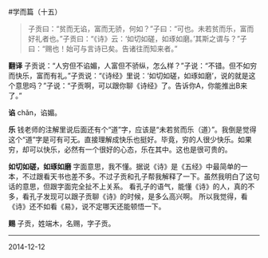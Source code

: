 #学而篇（十五）

>子贡曰：“贫而无谄，富而无骄，何如？”子曰：“可也。未若贫而乐，富而好礼者也。”子贡曰：“《诗》云：‘如切如磋，如琢如磨。’其斯之谓与？”子曰：“赐也！始可与言诗已矣。告诸往而知来者。”

**翻译**
子贡说：“人穷但不谄媚，人富但不骄纵，怎么样？”子说：“不错。但不如穷而快乐，富而有礼。”子贡说：“《诗经》里说：‘如切如磋，如琢如磨’，说的就是这个意思吗？”子说：“子贡啊，可以跟你聊《诗经》了。告诉你A，你能推出B来了。”

**谄**
chǎn，谄媚。

**乐**
钱老师的注解里说后面还有个“道”字，应该是“未若贫而乐（道）”。我倒是觉得这个“道”字是可有可无。直接理解成快乐也挺好。毕竟，穷的人很少快乐。如果穷，却可以快乐，必然有一个很好的心态，乐在其中。这也是很可贵的。

**如切如磋，如琢如磨**
字面意思，我不懂。据说《诗》是《五经》中最简单的一本，不过跟看天书也差不多。不过子贡和孔子帮我解释了一下。虽然我明白了这句话的意思，但跟字面完全扯不上关系。
看孔子的语气，能懂《诗》的人，真的不多，看孔子发现可以跟子贡聊《诗》的时候，是多么高兴啊。
所以我觉得，看《诗》还不如看《易》，说不定哪天还能顿悟一下。

**赐**
子贡，姓端木，名赐，字子贡。

---
2014-12-12
